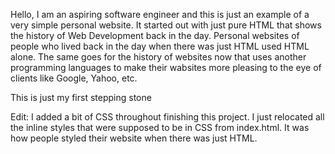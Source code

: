 Hello, I am an aspiring software engineer and this is just an example of a very simple personal website. It started out with just pure HTML that shows the history of Web Development back in the day. Personal websites of people who lived back in the day when there was just HTML used HTML alone. The same goes for the history of websites now that uses another programming languages to make their wabsites more pleasing to the eye of clients like Google, Yahoo, etc.

This is just my first stepping stone

Edit: I added a bit of CSS throughout finishing this project. I just relocated all the inline styles that were supposed to be in CSS from index.html. It was how people styled their website when there was just HTML.
